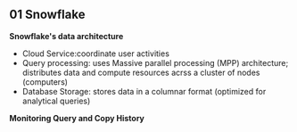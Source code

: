 
## 01 Snowflake 

**Snowflake's data architecture**  
- Cloud Service:coordinate user activities
- Query processing: uses Massive parallel processing (MPP) architecture; distributes data and compute resources acrss a cluster of nodes (computers)
- Database Storage: stores data in a columnar format (optimized for analytical queries)

**Monitoring Query and Copy History**

